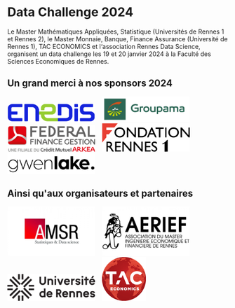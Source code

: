 # Data Challenge 2024

Le Master Mathématiques Appliquées, Statistique (Universités de Rennes 1 et Rennes 2), le Master Monnaie, Banque, Finance Assurance (Université de Rennes 1), TAC ECONOMICS et l‘association Rennes Data Science, organisent un data challenge les 19 et 20 janvier 2024 à la Faculté des Sciences Economiques de Rennes.


## Un grand merci à nos sponsors 2024

<a href="https://www.enedis.fr" target="_blank"><img src="img/logo_enedis.png" width="200"></a> &nbsp;&nbsp;
<a href="https://www.groupama.fr/" target="_blank"><img src="img/Groupama_FB_RVB.jpg" width="200"></a> &nbsp;&nbsp;
<a href="https://www.federal-finance-gestion.fr" target="_blank"><img src="img/arkea-300x89.png" width="200"></a> &nbsp;&nbsp;
<a href="https://fondation.univ-rennes.fr/" target="_blank"><img src="img/logo-Fondation-Rennes1-couleur-nobaseline.png" width="200"></a> &nbsp;&nbsp;
<a href="https://www.gwenlake.com/" target="_blank"><img src="img/gwenlake.png" width="200"></a> &nbsp;&nbsp;


## Ainsi qu'aux organisateurs et partenaires

<a href="https://eco.univ-rennes.fr/amsr" target="_blank"><img src="img/logo_amsr.jpg" width="200"></a> &nbsp;&nbsp;
<a href="https://eco.univ-rennes.fr/aerief" target="_blank"><img src="img/logo_aerief.jpg" width="200"></a> &nbsp;&nbsp;
<a href="https://www.univ-rennes.fr/" target="_blank"><img src="img/UNIRENNES_LOGOnoir_0.png" width="200"></a> &nbsp;&nbsp;
<a href="https://taceconomics.com" target="_blank"><img src="img/taceconomics-100px-white.png" width="100"></a>
